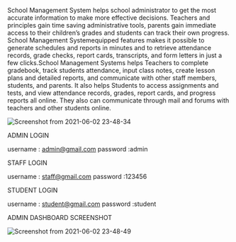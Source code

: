 School   Management   System   helps   school administrator to get   the   most   accurate information to make more effective decisions. Teachers and principles gain time saving  administrative  tools,  parents  gain  immediate  access  to  their  children’s grades  and  students  can  track  their  own  progress.  School  Management  Systemequipped  features  makes  it  possible  to  generate  schedules  and  reports  in  minutes and to retrieve attendance records, grade checks, report cards, transcripts, and form letters in just a few clicks.School  Management  Systems  helps  Teachers  to  complete  gradebook,  track students attendance, input class notes, create lesson plans and detailed reports, and communicate with other staff members, students, and parents. It also helps Students to access assignments and tests, and view attendance records, grades,  report  cards,  and  progress  reports  all  online.  They also  can  communicate through mail and forums with teachers and other students online.


![Screenshot from 2021-06-02 23-48-34](https://user-images.githubusercontent.com/36708000/120553757-904e6400-c401-11eb-96c9-7d6d85252184.png)


ADMIN LOGIN

username : admin@gmail.com
password :admin

STAFF LOGIN

username : staff@gmail.com
password :123456

STUDENT LOGIN

username : student@gmail.com
password :student

ADMIN DASHBOARD SCREENSHOT

![Screenshot from 2021-06-02 23-48-49](https://user-images.githubusercontent.com/36708000/120553763-92182780-c401-11eb-9022-5986e2dc6052.png)

